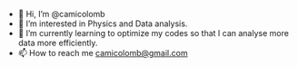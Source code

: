 - 👋 Hi, I’m @camicolomb
- 👀 I’m interested in Physics and Data analysis.
- 🌱 I’m currently learning to optimize my codes so that I can analyse more data more efficiently. 
- 📫 How to reach me camicolomb@gmail.com

<!---
camicolomb/camicolomb is a ✨ special ✨ repository because its `README.md` (this file) appears on your GitHub profile.
You can click the Preview link to take a look at your changes.
--->

